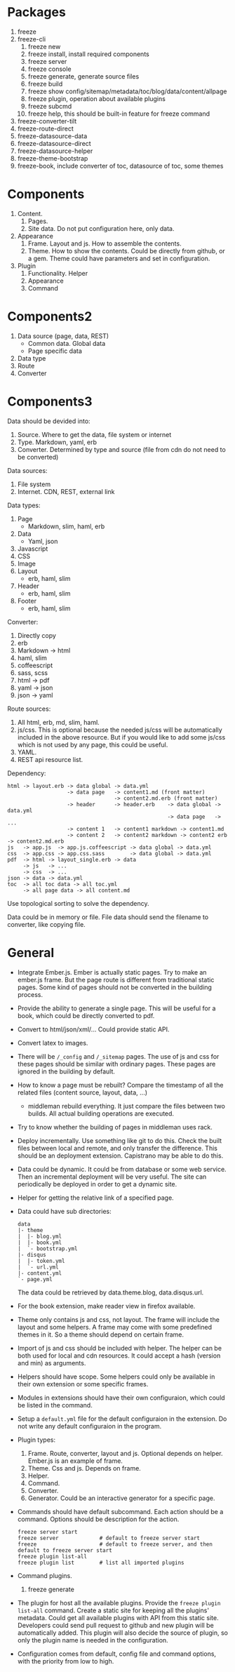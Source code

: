 # Packages

1.  freeze
2.  freeze-cli
    1.  freeze new
    2.  freeze install, install required components
    3.  freeze server
    4.  freeze console
    5.  freeze generate, generate source files
    6.  freeze build
    6.  freeze show config/sitemap/metadata/toc/blog/data/content/allpage
    7.  freeze plugin, operation about available plugins
    8.  freeze subcmd
    9.  freeze help, this should be built-in feature for freeze command
3.  freeze-converter-tilt
4.  freeze-route-direct
5.  freeze-datasource-data
6.  freeze-datasource-direct
7.  freeze-datasource-helper
8.  freeze-theme-bootstrap
9.  freeze-book, include converter of toc, datasource of toc, some themes

# Components

1.  Content.
    1.  Pages.
    2.  Site data. Do not put configuration here, only data.
2.  Appearance
    1.  Frame. Layout and js. How to assemble the contents.
    2.  Theme. How to show the contents. Could be directly from github,
        or a gem. Theme could have parameters and set in configuration.
3.  Plugin
    1.  Functionality. Helper
    2.  Appearance
    3.  Command

# Components2

1.  Data source (page, data, REST)
    *   Common data. Global data
    *   Page specific data
2.  Data type
3.  Route
4.  Converter

# Components3

Data should be devided into:

1.  Source. Where to get the data, file system or internet
2.  Type. Markdown, yaml, erb
3.  Converter. Determined by type and source (file from cdn do not
    need to be converted)

Data sources:

1.  File system
2.  Internet. CDN, REST, external link

Data types:

1.  Page
    *   Markdown, slim, haml, erb
2.  Data
    *   Yaml, json
3.  Javascript
4.  CSS
5.  Image
6.  Layout
    *   erb, haml, slim
7.  Header
    *   erb, haml, slim
8.  Footer
    *   erb, haml, slim

Converter:

1.  Directly copy
2.  erb
3.  Markdown -> html
4.  haml, slim
5.  coffeescript
6.  sass, scss
7.  html -> pdf
8.  yaml -> json
9.  json -> yaml

Route sources:

1.  All html, erb, md, slim, haml.
2.  js/css. This is optional because the needed js/css will be
    automatically included in the above resource. But if you would like
    to add some js/css which is not used by any page, this could be
    useful.
3.  YAML.
4.  REST api resource list.

Dependency:

    html -> layout.erb -> data global -> data.yml
                       -> data page   -> content1.md (front matter)
                                      -> content2.md.erb (front matter)
                       -> header      -> header.erb    -> data global -> data.yml
                                                       -> data page   -> ...
                       -> content 1   -> content1 markdown -> content1.md
                       -> content 2   -> content2 markdown -> content2 erb -> content2.md.erb
    js   -> app.js  -> app.js.coffeescript -> data global -> data.yml
    css  -> app.css -> app.css.sass        -> data global -> data.yml
    pdf  -> html -> layout_single.erb -> data
         -> js   -> ...
         -> css  -> ...
    json -> data -> data.yml
    toc  -> all toc data -> all toc.yml
         -> all page data -> all content.md

Use topological sorting to solve the dependency.

Data could be in memory or file. File data should send the filename to
converter, like copying file.


# General

*   Integrate Ember.js. Ember is actually static pages. Try to make an
    ember.js frame. But the page route is different from traditional
    static pages. Some kind of pages should not be converted in the
    building process.
*   Provide the ability to generate a single page. This will be useful
    for a book, which could be directly converted to pdf.
*   Convert to html/json/xml/... Could provide static API.
*   Convert latex to images.
*   There will be `/_config` and `/_sitemap` pages. The use of js and
    css for these pages should be similar with ordinary pages. These
    pages are ignored in the building by default.
*   How to know a page must be rebuilt? Compare the timestamp of all
    the related files (content source, layout, data, ...)
    *   middleman rebuild everything. It just compare the files between
        two builds. All actual building operations are executed.
*   Try to know whether the building of pages in middleman uses rack.
*   Deploy incrementally. Use something like git to do this. Check the
    built files between local and remote, and only transfer the
    difference. This should be an deployment extension. Capistrano may
    be able to do this.
*   Data could be dynamic. It could be from database or some web
    service. Then an incremental deployment will be very useful. The
    site can periodically be deployed in order to get a dynamic site.
*   Helper for getting the relative link of a specified page.
*   Data could have sub directories:

        data
        |- theme
        |  |- blog.yml
        |  |- book.yml
        |  `- bootstrap.yml
        |- disqus
        |  |- token.yml
        |  `- url.yml
        |- content.yml
        `- page.yml

    The data could be retrieved by data.theme.blog, data.disqus.url.
*   For the book extension, make reader view in firefox available.
*   Theme only contains js and css, not layout. The frame will
    include the layout and some helpers. A frame may come with
    some predefined themes in it. So a theme should depend on certain
    frame. 
*   Import of js and css should be included with helper. The helper
    can be both used for local and cdn resources. It could accept
    a hash (version and min) as arguments.
*   Helpers should have scope. Some helpers could only be available in
    their own extension or some specific frames.
*   Modules in extensions should have their own configuraion, which
    could be listed in the command.
*   Setup a `default.yml` file for the default configuraion in the
    extension. Do not write any default configuraion in the program.
*   Plugin types:
    1.  Frame. Route, converter, layout and js. Optional depends on
        helper. Ember.js is an example of frame.
    2.  Theme. Css and js. Depends on frame.
    3.  Helper.
    4.  Command.
    5.  Converter.
    6.  Generator. Could be an interactive generator for a specific
        page.
*   Commands should have default subcommand. Each action should be a
    command. Options should be description for the action.

        freeze server start
        freeze server             # default to freeze server start
        freeze                    # default to freeze server, and then default to freeze server start
        freeze plugin list-all
        freeze plugin list        # list all imported plugins

*   Command plugins.
    1.  freeze generate

*   The plugin for host all the available plugins. Provide the
    `freeze plugin list-all` command.
    Create a static site for keeping all the plugins' metadata.
    Could get all available plugins with API from this static site.
    Developers could send pull request to github and new plugin
    will be automatically added. This plugin will also decide the
    source of plugin, so only the plugin name is needed in the
    configuration.
*   Configuration comes from default, config file and command options,
    with the priority from low to high.
